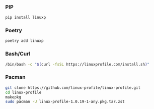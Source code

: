 ### PIP

```bash
pip install linuxp
```

### Poetry

```bash
poetry add linuxp
```

### Bash/Curl

```bash
/bin/bash -c "$(curl -fsSL https://linuxprofile.com/install.sh)"
```

### Pacman

```bash
git clone https://github.com/linux-profile/linux-profile.git
cd linux-profile
makepkg
sudo pacman -U linux-profile-1.0.19-1-any.pkg.tar.zst
```

